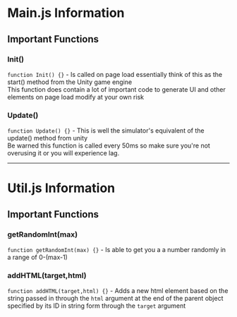 # Main.js Information
## Important Functions
### **Init()**
`function Init() {}` - Is called on page load essentially think of this as the start() method from the Unity game engine<br>
This function does contain a lot of important code to generate UI and other elements on page load modify at your own risk
### **Update()**
`function Update() {}` - This is well the simulator's equivalent of the update() method from unity<br>
Be warned this function is called every 50ms so make sure you're not overusing it or you will experience lag.
***
# Util.js Information
## Important Functions
### **getRandomInt(max)**
`function getRandomInt(max) {}` - Is able to get you a a number randomly in a range of 0-(max-1)
### **addHTML(target,html)**
`function addHTML(target,html) {}` - Adds a new html element based on the string passed in through the `html` argument at the end of the parent object specified by its ID in string form through the `target` argument